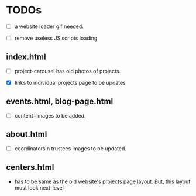 # TODOs

- [ ] a website loader gif needed.

- [ ] remove useless JS scripts loading

## index.html

- [ ] project-carousel has old photos of projects.

- [x] links to individual projects page to be updates

## events.html, blog-page.html

- [ ] content+images to be added.

## about.html

- [ ] coordinators n trustees images to be updated.

## centers.html

- has to be same as the old website's projects page layout. But, this layout must look next-level
